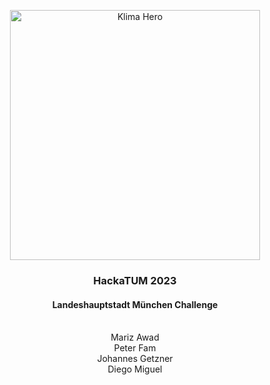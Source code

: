 <p align="center"><img width="400" src="https://github.com/dmlls/klima-hero/assets/22967053/3b5ab0a0-7029-4fdb-900c-fdb145648aa5" alt="Klima Hero"></p>
<h3 align="center">HackaTUM 2023</h3>
<h4 align="center">Landeshauptstadt München Challenge</h4>
<br>
<div align="center">Mariz Awad</div>
<div align="center">Peter Fam</div>
<div align="center">Johannes Getzner</div>
<div align="center">Diego Miguel</div>
